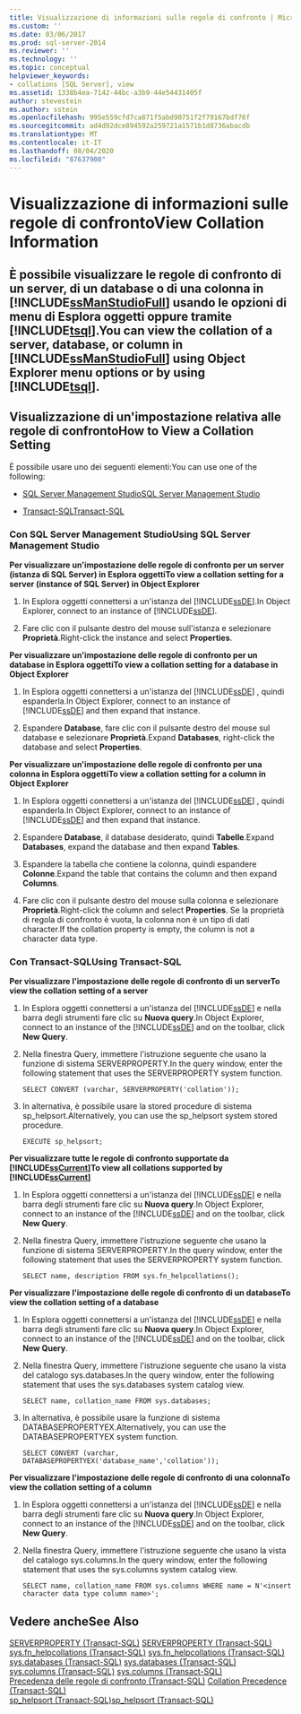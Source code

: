 ```yaml
---
title: Visualizzazione di informazioni sulle regole di confronto | Microsoft Docs
ms.custom: ''
ms.date: 03/06/2017
ms.prod: sql-server-2014
ms.reviewer: ''
ms.technology: ''
ms.topic: conceptual
helpviewer_keywords:
- collations [SQL Server], view
ms.assetid: 1338b4ea-7142-44bc-a3b9-44e54431405f
author: stevestein
ms.author: sstein
ms.openlocfilehash: 995e559cfd7ca871f5abd90751f2f79167bdf76f
ms.sourcegitcommit: ad4d92dce894592a259721a1571b1d8736abacdb
ms.translationtype: MT
ms.contentlocale: it-IT
ms.lasthandoff: 08/04/2020
ms.locfileid: "87637900"
---
```

# <a name="view-collation-information"></a><span data-ttu-id="7af50-102">Visualizzazione di informazioni sulle regole di confronto</span><span class="sxs-lookup"><span data-stu-id="7af50-102">View Collation Information</span></span>
    
##  <a name="you-can-view-the-collation-of-a-server-database-or-column-in-ssmanstudiofull-using-object-explorer-menu-options-or-by-using-tsql"></a><a name="Top"></a> <span data-ttu-id="7af50-103">È possibile visualizzare le regole di confronto di un server, di un database o di una colonna in [!INCLUDE[ssManStudioFull](../../includes/ssmanstudiofull-md.md)] usando le opzioni di menu di Esplora oggetti oppure tramite [!INCLUDE[tsql](../../includes/tsql-md.md)].</span><span class="sxs-lookup"><span data-stu-id="7af50-103">You can view the collation of a server, database, or column in [!INCLUDE[ssManStudioFull](../../includes/ssmanstudiofull-md.md)] using Object Explorer menu options or by using [!INCLUDE[tsql](../../includes/tsql-md.md)].</span></span>  
  
##  <a name="how-to-view-a-collation-setting"></a><a name="Procedures"></a> <span data-ttu-id="7af50-104">Visualizzazione di un'impostazione relativa alle regole di confronto</span><span class="sxs-lookup"><span data-stu-id="7af50-104">How to View a Collation Setting</span></span>  
 <span data-ttu-id="7af50-105">È possibile usare uno dei seguenti elementi:</span><span class="sxs-lookup"><span data-stu-id="7af50-105">You can use one of the following:</span></span>  
  
-   [<span data-ttu-id="7af50-106">SQL Server Management Studio</span><span class="sxs-lookup"><span data-stu-id="7af50-106">SQL Server Management Studio</span></span>](#SSMSProcedure)  
  
-   [<span data-ttu-id="7af50-107">Transact-SQL</span><span class="sxs-lookup"><span data-stu-id="7af50-107">Transact-SQL</span></span>](#TsqlProcedure)  
  
###  <a name="using-sql-server-management-studio"></a><a name="SSMSProcedure"></a> <span data-ttu-id="7af50-108">Con SQL Server Management Studio</span><span class="sxs-lookup"><span data-stu-id="7af50-108">Using SQL Server Management Studio</span></span>  
 <span data-ttu-id="7af50-109">**Per visualizzare un'impostazione delle regole di confronto per un server (istanza di SQL Server) in Esplora oggetti**</span><span class="sxs-lookup"><span data-stu-id="7af50-109">**To view a collation setting for a server (instance of SQL Server) in Object Explorer**</span></span>  
  
1.  <span data-ttu-id="7af50-110">In Esplora oggetti connettersi a un'istanza del [!INCLUDE[ssDE](../../includes/ssde-md.md)].</span><span class="sxs-lookup"><span data-stu-id="7af50-110">In Object Explorer, connect to an instance of [!INCLUDE[ssDE](../../includes/ssde-md.md)].</span></span>  
  
2.  <span data-ttu-id="7af50-111">Fare clic con il pulsante destro del mouse sull'istanza e selezionare **Proprietà**.</span><span class="sxs-lookup"><span data-stu-id="7af50-111">Right-click the instance and select **Properties**.</span></span>  
  
 <span data-ttu-id="7af50-112">**Per visualizzare un'impostazione delle regole di confronto per un database in Esplora oggetti**</span><span class="sxs-lookup"><span data-stu-id="7af50-112">**To view a collation setting for a database in Object Explorer**</span></span>  
  
1.  <span data-ttu-id="7af50-113">In Esplora oggetti connettersi a un'istanza del [!INCLUDE[ssDE](../../includes/ssde-md.md)] , quindi espanderla.</span><span class="sxs-lookup"><span data-stu-id="7af50-113">In Object Explorer, connect to an instance of [!INCLUDE[ssDE](../../includes/ssde-md.md)] and then expand that instance.</span></span>  
  
2.  <span data-ttu-id="7af50-114">Espandere **Database**, fare clic con il pulsante destro del mouse sul database e selezionare **Proprietà**.</span><span class="sxs-lookup"><span data-stu-id="7af50-114">Expand **Databases**, right-click the database and select **Properties**.</span></span>  
  
 <span data-ttu-id="7af50-115">**Per visualizzare un'impostazione delle regole di confronto per una colonna in Esplora oggetti**</span><span class="sxs-lookup"><span data-stu-id="7af50-115">**To view a collation setting for a column in Object Explorer**</span></span>  
  
1.  <span data-ttu-id="7af50-116">In Esplora oggetti connettersi a un'istanza del [!INCLUDE[ssDE](../../includes/ssde-md.md)] , quindi espanderla.</span><span class="sxs-lookup"><span data-stu-id="7af50-116">In Object Explorer, connect to an instance of [!INCLUDE[ssDE](../../includes/ssde-md.md)] and then expand that instance.</span></span>  
  
2.  <span data-ttu-id="7af50-117">Espandere **Database**, il database desiderato, quindi **Tabelle**.</span><span class="sxs-lookup"><span data-stu-id="7af50-117">Expand **Databases**, expand the database and then expand **Tables**.</span></span>  
  
3.  <span data-ttu-id="7af50-118">Espandere la tabella che contiene la colonna, quindi espandere **Colonne**.</span><span class="sxs-lookup"><span data-stu-id="7af50-118">Expand the table that contains the column and then expand **Columns**.</span></span>  
  
4.  <span data-ttu-id="7af50-119">Fare clic con il pulsante destro del mouse sulla colonna e selezionare **Proprietà**.</span><span class="sxs-lookup"><span data-stu-id="7af50-119">Right-click the column and select **Properties**.</span></span> <span data-ttu-id="7af50-120">Se la proprietà di regola di confronto è vuota, la colonna non è un tipo di dati character.</span><span class="sxs-lookup"><span data-stu-id="7af50-120">If the collation property is empty, the column is not a character data type.</span></span>  
  
###  <a name="using-transact-sql"></a><a name="TsqlProcedure"></a> <span data-ttu-id="7af50-121">Con Transact-SQL</span><span class="sxs-lookup"><span data-stu-id="7af50-121">Using Transact-SQL</span></span>  
 <span data-ttu-id="7af50-122">**Per visualizzare l'impostazione delle regole di confronto di un server**</span><span class="sxs-lookup"><span data-stu-id="7af50-122">**To view the collation setting of a server**</span></span>  
  
1.  <span data-ttu-id="7af50-123">In Esplora oggetti connettersi a un'istanza del [!INCLUDE[ssDE](../../includes/ssde-md.md)] e nella barra degli strumenti fare clic su **Nuova query**.</span><span class="sxs-lookup"><span data-stu-id="7af50-123">In Object Explorer, connect to an instance of the [!INCLUDE[ssDE](../../includes/ssde-md.md)] and on the toolbar, click **New Query**.</span></span>  
  
2.  <span data-ttu-id="7af50-124">Nella finestra Query, immettere l'istruzione seguente che usano la funzione di sistema SERVERPROPERTY.</span><span class="sxs-lookup"><span data-stu-id="7af50-124">In the query window, enter the following statement that uses the SERVERPROPERTY system function.</span></span>  
  
    ```  
    SELECT CONVERT (varchar, SERVERPROPERTY('collation'));  
    ```  
  
3.  <span data-ttu-id="7af50-125">In alternativa, è possibile usare la stored procedure di sistema sp_helpsort.</span><span class="sxs-lookup"><span data-stu-id="7af50-125">Alternatively, you can use the sp_helpsort system stored procedure.</span></span>  
  
    ```  
    EXECUTE sp_helpsort;  
    ```  
  
 <span data-ttu-id="7af50-126">**Per visualizzare tutte le regole di confronto supportate da [!INCLUDE[ssCurrent](../../includes/sscurrent-md.md)]**</span><span class="sxs-lookup"><span data-stu-id="7af50-126">**To view all collations supported by [!INCLUDE[ssCurrent](../../includes/sscurrent-md.md)]**</span></span>  
  
1.  <span data-ttu-id="7af50-127">In Esplora oggetti connettersi a un'istanza del [!INCLUDE[ssDE](../../includes/ssde-md.md)] e nella barra degli strumenti fare clic su **Nuova query**.</span><span class="sxs-lookup"><span data-stu-id="7af50-127">In Object Explorer, connect to an instance of the [!INCLUDE[ssDE](../../includes/ssde-md.md)] and on the toolbar, click **New Query**.</span></span>  
  
2.  <span data-ttu-id="7af50-128">Nella finestra Query, immettere l'istruzione seguente che usano la funzione di sistema SERVERPROPERTY.</span><span class="sxs-lookup"><span data-stu-id="7af50-128">In the query window, enter the following statement that uses the SERVERPROPERTY system function.</span></span>  
  
    ```  
    SELECT name, description FROM sys.fn_helpcollations();  
    ```  
  
 <span data-ttu-id="7af50-129">**Per visualizzare l'impostazione delle regole di confronto di un database**</span><span class="sxs-lookup"><span data-stu-id="7af50-129">**To view the collation setting of a database**</span></span>  
  
1.  <span data-ttu-id="7af50-130">In Esplora oggetti connettersi a un'istanza del [!INCLUDE[ssDE](../../includes/ssde-md.md)] e nella barra degli strumenti fare clic su **Nuova query**.</span><span class="sxs-lookup"><span data-stu-id="7af50-130">In Object Explorer, connect to an instance of the [!INCLUDE[ssDE](../../includes/ssde-md.md)] and on the toolbar, click **New Query**.</span></span>  
  
2.  <span data-ttu-id="7af50-131">Nella finestra Query, immettere l'istruzione seguente che usano la vista del catalogo sys.databases.</span><span class="sxs-lookup"><span data-stu-id="7af50-131">In the query window, enter the following statement that uses the sys.databases system catalog view.</span></span>  
  
    ```  
    SELECT name, collation_name FROM sys.databases;  
    ```  
  
3.  <span data-ttu-id="7af50-132">In alternativa, è possibile usare la funzione di sistema DATABASEPROPERTYEX.</span><span class="sxs-lookup"><span data-stu-id="7af50-132">Alternatively, you can use the DATABASEPROPERTYEX system function.</span></span>  
  
    ```  
    SELECT CONVERT (varchar, DATABASEPROPERTYEX('database_name','collation'));  
    ```  
  
 <span data-ttu-id="7af50-133">**Per visualizzare l'impostazione delle regole di confronto di una colonna**</span><span class="sxs-lookup"><span data-stu-id="7af50-133">**To view the collation setting of a column**</span></span>  
  
1.  <span data-ttu-id="7af50-134">In Esplora oggetti connettersi a un'istanza del [!INCLUDE[ssDE](../../includes/ssde-md.md)] e nella barra degli strumenti fare clic su **Nuova query**.</span><span class="sxs-lookup"><span data-stu-id="7af50-134">In Object Explorer, connect to an instance of the [!INCLUDE[ssDE](../../includes/ssde-md.md)] and on the toolbar, click **New Query**.</span></span>  
  
2.  <span data-ttu-id="7af50-135">Nella finestra Query, immettere l'istruzione seguente che usano la vista del catalogo sys.columns.</span><span class="sxs-lookup"><span data-stu-id="7af50-135">In the query window, enter the following statement that uses the sys.columns system catalog view.</span></span>  
  
    ```  
    SELECT name, collation_name FROM sys.columns WHERE name = N'<insert character data type column name>';  
    ```  
  
## <a name="see-also"></a><span data-ttu-id="7af50-136">Vedere anche</span><span class="sxs-lookup"><span data-stu-id="7af50-136">See Also</span></span>  
 <span data-ttu-id="7af50-137">[SERVERPROPERTY &#40;Transact-SQL&#41;](/sql/t-sql/functions/serverproperty-transact-sql) </span><span class="sxs-lookup"><span data-stu-id="7af50-137">[SERVERPROPERTY &#40;Transact-SQL&#41;](/sql/t-sql/functions/serverproperty-transact-sql) </span></span>  
 <span data-ttu-id="7af50-138">[sys.fn_helpcollations &#40;Transact-SQL&#41;](/sql/relational-databases/system-functions/sys-fn-helpcollations-transact-sql) </span><span class="sxs-lookup"><span data-stu-id="7af50-138">[sys.fn_helpcollations &#40;Transact-SQL&#41;](/sql/relational-databases/system-functions/sys-fn-helpcollations-transact-sql) </span></span>  
 <span data-ttu-id="7af50-139">[sys.databases &#40;Transact-SQL&#41;](/sql/relational-databases/system-catalog-views/sys-databases-transact-sql) </span><span class="sxs-lookup"><span data-stu-id="7af50-139">[sys.databases &#40;Transact-SQL&#41;](/sql/relational-databases/system-catalog-views/sys-databases-transact-sql) </span></span>  
 <span data-ttu-id="7af50-140">[sys.columns &#40;Transact-SQL&#41;](/sql/relational-databases/system-catalog-views/sys-columns-transact-sql) </span><span class="sxs-lookup"><span data-stu-id="7af50-140">[sys.columns &#40;Transact-SQL&#41;](/sql/relational-databases/system-catalog-views/sys-columns-transact-sql) </span></span>  
 <span data-ttu-id="7af50-141">[Precedenza delle regole di confronto &#40;Transact-SQL&#41;](/sql/t-sql/statements/collation-precedence-transact-sql) </span><span class="sxs-lookup"><span data-stu-id="7af50-141">[Collation Precedence &#40;Transact-SQL&#41;](/sql/t-sql/statements/collation-precedence-transact-sql) </span></span>  
 [<span data-ttu-id="7af50-142">sp_helpsort &#40;Transact-SQL&#41;</span><span class="sxs-lookup"><span data-stu-id="7af50-142">sp_helpsort &#40;Transact-SQL&#41;</span></span>](/sql/relational-databases/system-stored-procedures/sp-helpsort-transact-sql)  
  
  
